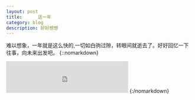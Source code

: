 ```yaml
---
layout: post
title:      这一年
category: blog
description: 好好想想
---
```

难以想象，一年就是这么快的,一切如白驹过隙，转眼间就逝去了。好好回忆一下往事，向未来出发吧。
{::nomarkdown} 
<iframe frameborder="no" border="0" marginwidth="0" marginheight="0" width=330 height=86 src="http://music.163.com/outchain/player?type=2&id=25706282&auto=1&height=66"></iframe>
{:/nomarkdown} 
